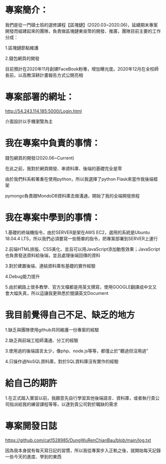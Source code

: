 # 專案簡介：

我們是從一門碩士班的選修課程【區塊鏈】(2020.03~2020.06)，延續期末專案開發而組建起來的團隊，負責做區塊鏈東吳幣的開發、推廣，團隊目前主要的工作分成：
  
1.區塊鏈節點維護
  
2.錢包網頁的開發
  
目前預計在2020年11月創建FaceBook粉專，增加曝光度。2020年12月在全校師長前，以高教深耕計畫報告方式公開亮相

# 專案部署的網址：

http://54.243.114.185:5000/Login.html

介面設計以手機瀏覽為主

# 我在專案中負責的事情：

錢包網頁的開發(2020.06~Current)

在此之前，我對於網頁開發、串資料庫、後端的基礎完全是零

由於我們科系較著重在使用python，所以我選擇了python Flask來當作我後端框架

pymongo負責跟MondoDB資料庫去做溝通，開始了我的全端開發旅程

# 我在專案中學到的事情：

1.基礎的終端機指令，由於SERVER是架在AWS EC2，選用的系統是Ubuntu 18.04.4 LTS，所以我們必須要寫一些簡單的指令，把專案部署到SERVER上運行

2.前端HTML排版、CSS美化、並且可以用JavaScript添加動態效果；JavaScript也負責發送資料給後端，並且處理後端回傳的資料

3.對於建置後端、連結資料庫有基礎的實作經驗

4.Debug能力提升

5.由於網路上很多教學、官方文檔都是用英文撰寫，使用GOOGLE翻譯成中文又會大幅失真，所以這讓我更熟悉於閱讀英文Document

# 我目前覺得自己不足、缺乏的地方

1.缺乏與團隊使用github共同維護一份專案的經驗

2.缺乏與前端工程師溝通、分工的經驗

3.使用過的後端語言太少，像php、node.js等等，都僅止於"聽過但沒用過"

4.只操作過NoSQL資料庫，對於SQL資料庫沒有實作的經驗

# 給自己的期許

1.在正式踏入實習以前，我願意先自行學習其他後端語言、資料庫，或者執行貴公司指派給我的練習課程等等，以達到貴公司對於職缺的需求

# 專案開發日誌

https://github.com/cat1528985/DungWuRenChianBau/blob/main/log.txt

因為我本身就有每天寫日記的習慣，所以我從專案步入正軌之後，就開始每天記錄一些今天的進度、學到的東西
